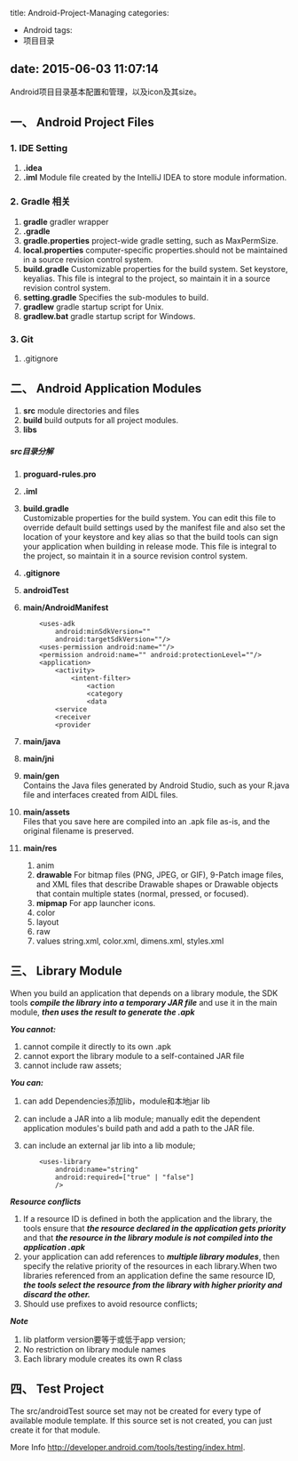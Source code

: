 title: Android-Project-Managing
categories:
  - Android
tags:
  - 项目目录
  
date: 2015-06-03 11:07:14
---
Android项目目录基本配置和管理，以及icon及其size。
## 一、 Android Project Files

### 1. IDE Setting

1. **.idea**
2. **.iml** Module file created by the IntelliJ IDEA to store module information.

### 2. Gradle 相关
1. **gradle** gradler wrapper
2. **.gradle**
3. **gradle.properties** project-wide gradle setting, such as MaxPermSize.
4. **local.properties** computer-specific properties.should not be maintained in a source revision control system. 
5. **build.gradle** Customizable properties for the build system. Set keystore, keyalias. This file is integral to the project, so maintain it in a source revision control system. 
6. **setting.gradle** Specifies the sub-modules to build.
7. **gradlew** gradle startup script for Unix.
8. **gradlew.bat** gradle startup script for Windows.

### 3. Git
1. .gitignore

## 二、 Android Application Modules
1. **src** module directories and files
2. **build** build outputs for all project modules.
3. **libs**

##### src目录分解

1. **proguard-rules.pro**
1. **.iml**
1. **build.gradle**    
Customizable properties for the build system. You can edit this file to override default build settings used by the manifest file and also set the location of your keystore and key alias so that the build tools can sign your application when building in release mode. This file is integral to the project, so maintain it in a source revision control system. 
1. **.gitignore**

1. **androidTest**
1. **main/AndroidManifest**   
    
    ```
		<uses-adk
			android:minSdkVersion=""
			android:targetSdkVersion=""/>
		<uses-permission android:name=""/>
		<permission android:name="" android:protectionLevel=""/>
		<application>
			<activity>
				<intent-filter>
					<action
					<category
					<data
			<service
			<receiver
			<provider
	```
				
3. **main/java**  
4. **main/jni**
5. **main/gen**    
Contains the Java files generated by Android Studio, such as your R.java file and interfaces created from AIDL files.
6. **main/assets**    
Files that you save here are compiled into an .apk file as-is, and the original filename is preserved. 
7. **main/res**
	1. anim	
	2. **drawable** For bitmap files (PNG, JPEG, or GIF), 9-Patch image files, and XML files that describe Drawable shapes or Drawable objects that contain multiple states (normal, pressed, or focused).
	3. **mipmap** For app launcher icons. 
	4. color
	5. layout
	6. raw
	7. values
		string.xml, color.xml, dimens.xml, styles.xml

## 三、 Library Module
When you build an application that depends on a library module, the SDK tools ***compile the library into a temporary JAR file*** and use it in the main module, ***then uses the result to generate the .apk***
    
***You cannot:***    

1.  cannot compile it directly to its own .apk
2.  cannot export the library module to a self-contained JAR file
3.  cannot include raw assets; 

***You can:***
    
1.  can add Dependencies添加lib，module和本地jar lib
2.  can include a JAR into a lib module; manually edit the dependent application modules's build path and add a path to the JAR file.
3.  can include an external jar lib into a lib module;

	```
	    <uses-library   	
      		android:name="string"   
      		android:required=["true" | "false"] 
      		/>
	```

***Resource conflicts***    
1. If a resource ID is defined in both the application and the library, the tools ensure that ***the resource declared in the application gets priority*** and that ***the resource in the library module is not compiled into the application .apk***
2. your application can add references to ***multiple library modules***, then specify the relative priority of the resources in each library.When two libraries referenced from an application define the same resource ID, ***the tools select the resource from the library with higher priority and discard the other.***
3. Should use prefixes to avoid resource conflicts;

***Note***    
1. lib platform version要等于或低于app version;
2. No restriction on library module names
3. Each library module creates its own R class 

## 四、 Test Project
The src/androidTest source set may not be created for every type of available module template. If this source set is not created, you can just create it for that module.

More Info http://developer.android.com/tools/testing/index.html.